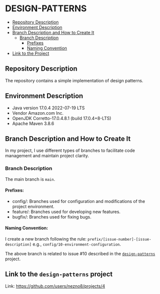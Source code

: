 # DESIGN-PATTERNS
- [Repository Description](#repository-description)
- [Environment Description](#environment-description)
- [Branch Description and How to Create It](#branch-description-and-how-to-create-it)
  - [Branch Description](#branch-description)
    - [Prefixes](#prefixes)
    - [Naming Convention](#naming-convention)
- [Link to the Project](#link-to-the-design-patterns-project)

## Repository Description
The repository contains a simple implementation of design patterns.

## Environment Description
- Java version 17.0.4 2022-07-19 LTS
- Vendor Amazon.com Inc.
- OpenJDK Corretto-17.0.4.8.1 (build 17.0.4+8-LTS)
- Apache Maven 3.8.6

## Branch Description and How to Create It
In my project, I use different types of branches to facilitate code management and maintain project clarity.

### Branch Description
The main branch is `main`.

#### Prefixes:
- config/: Branches used for configuration and modifications of the project environment.
- feature/: Branches used for developing new features.
- bugfix/: Branches used for fixing bugs.

#### Naming Convention:
I create a new branch following the rule: `prefix/[issue-number]-[issue-description]` e.g., `config/10-environment-configuration`.

The above branch is related to issue #10 described in the [`design-patterns`](https://github.com/nezno8/design-patterns/issues/10) project.

## Link to the `design-patterns` project
Link: https://github.com/users/nezno8/projects/4
